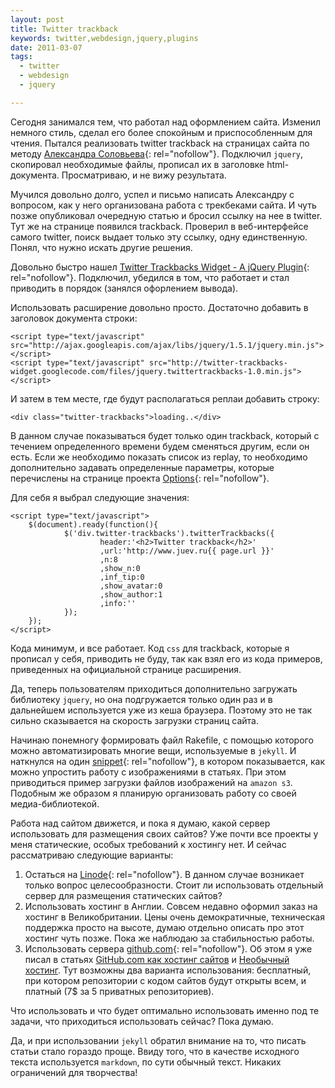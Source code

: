 ```yaml
--- 
layout: post
title: Twitter trackback
keywords: twitter,webdesign,jquery,plugins
date: 2011-03-07
tags:
  - twitter
  - webdesign
  - jquery

---
```

Сегодня занимался тем, что работал над оформлением сайта. Изменил немного стиль, сделал
его более спокойным и приспособленным для чтения. Пытался реализовать twitter trackback на
страницах сайта по методу [Александра Соловьева][1]{: rel="nofollow"}. Подключил `jquery`, скопировал
необходимые файлы, прописал их в заголовке html-документа. Просматриваю, и не вижу
результата.

Мучился довольно долго, успел и письмо написать Александру с вопросом, как у него
организована работа с трекбеками сайта. И чуть позже опубликовал очередную статью и бросил
ссылку на нее в twitter. Тут же на странице появился trackback. Проверил в веб-интерфейсе
самого twitter, поиск выдает только эту ссылку, одну единственную. Понял, что нужно искать
другие решения.

Довольно быстро нашел [Twitter Trackbacks Widget - A jQuery Plugin][2]{: rel="nofollow"}. Подключил,
убедился в том, что работает и стал приводить в порядок (занялся офорлением вывода).

Использовать расширение довольно просто. Достаточно добавить в заголовок документа строки:

    <script type="text/javascript" src="http://ajax.googleapis.com/ajax/libs/jquery/1.5.1/jquery.min.js"></script>
    <script type="text/javascript" src="http://twitter-trackbacks-widget.googlecode.com/files/jquery.twittertrackbacks-1.0.min.js"></script>

И затем в тем месте, где будут располагаться реплаи добавить строку:

    <div class="twitter-trackbacks">loading..</div>

В данном случае показываться будет только один trackback, который с течением определенного
времени будем сменяться другим, если он есть. Если же необходимо показать список из
replay, то необходимо дополнительно задавать определенные параметры, которые перечислены
на странице проекта [Options][3]{: rel="nofollow"}.

Для себя я выбрал следующие значения:

    <script type="text/javascript">
        $(document).ready(function(){
                $('div.twitter-trackbacks').twitterTrackbacks({
                        header:'<h2>Twitter trackback</h2>'
                        ,url:'http://www.juev.ru{{ page.url }}'
                        ,n:8
                        ,show_n:0
                        ,inf_tip:0
                        ,show_avatar:0
                        ,show_author:1
                        ,info:''
                });
        });
    </script>

Кода минимум, и все работает. Код `css` для trackback, которые я прописал у себя, приводить не буду, так как взял его из кода
примеров, приведенных на официальной странице расширения.

Да, теперь пользователям приходиться дополнительно загружать библиотеку `jquery`, но она подгружается только один раз и в
дальнейшем используется уже из кеша браузера. Поэтому это не так сильно сказывается на скорость загрузки страниц сайта.

Начинаю понемногу формировать файл Rakefile, с помощью которого можно автоматизировать многие вещи, используемые в `jekyll`. И
наткнулся на один [snippet][4]{: rel="nofollow"}, в котором показывается, как можно упростить работу с изображениями в статьях. При этом приводиться
пример загрузки файлов изображений на `amazon s3`. Подобным же образом я планирую организовать работу со своей медиа-библиотекой.

Работа над сайтом движется, и пока я думаю, какой сервер использовать для размещения своих сайтов? Уже почти все проекты у меня
статические, особых требований к хостингу нет. И сейчас рассматриваю следующие варианты:

1. Остаться на [Linode](http://www.juev.ru/linode "Linode"){: rel="nofollow"}. В данном случае возникает только вопрос целесообразности. Стоит ли
использовать отдельный сервер для размещения статических сайтов?
2. Использовать хостинг в Англии. Совсем недавно оформил заказ на хостинг в Великобритании. Цены очень демократичные,
техническая поддержка просто на высоте, думаю отдельно описать про этот хостинг чуть позже. Пока же наблюдаю за стабильностью
работы.
3. Использовать сервера [github.com](http://pages.github.com "GitHub Pages"){: rel="nofollow"}. Об этом я уже писал в статьях
[GitHub.com как хостинг сайтов](http://www.juev.ru/2010/10/17/github-com-kak-xosting-sajtov/ "GitHub.com как хостинг сайтов") и
[Необычный хостинг](http://www.juev.ru/2010/11/04/neobychnyj-xosting/ "Необычный хостинг"). Тут возможны два варианта
использования: бесплатный, при котором репозитории с кодом сайтов будут открыты всем, и платный (7$ за 5 приватных
репозиториев). 

Что использовать и что будет оптимально использовать именно под те задачи, что приходиться использовать сейчас? Пока думаю.

Да, и при использовании `jekyll` обратил внимание на то, что писать статьи стало гораздо проще. Ввиду того, что в качестве
исходного текста используется `markdown`, по сути обычный текст. Никаких ограничений для творчества!

[1]: http://solovyov.net/blog/ "solovyov.net: blog in Russian"
[2]: http://www.moretechtips.net/2009/11/twitter-trackbacks-widget-jquery-plugin.html 
  "Twitter Trackbacks Widget"
[3]: http://code.google.com/p/twitter-trackbacks-widget/wiki/Options 
  "Options"
[4]:  https://gist.github.com/791030 
  "dirty hack of a rakefile I use to upload new images to cloudfront for jekyll blog posts"
